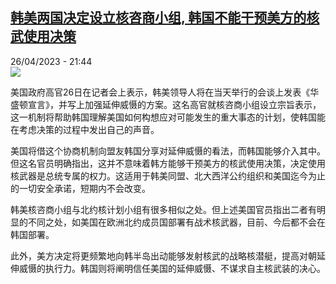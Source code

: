 <!--1682540102000-->
[韩美两国决定设立核咨商小组, 韩国不能干预美方的核武使用决策](https://www.rfi.fr/cn/%E5%9B%BD%E9%99%85/20230426-%E9%9F%A9%E7%BE%8E%E4%B8%A4%E5%9B%BD%E5%86%B3%E5%AE%9A%E8%AE%BE%E7%AB%8B%E6%A0%B8%E5%92%A8%E5%95%86%E5%B0%8F%E7%BB%84-%E9%9F%A9%E5%9B%BD%E4%B8%8D%E8%83%BD%E5%B9%B2%E9%A2%84%E7%BE%8E%E6%96%B9%E7%9A%84%E6%A0%B8%E6%AD%A6%E4%BD%BF%E7%94%A8%E5%86%B3%E7%AD%96)
------

<div>26/04/2023 - 21:44</div><img src="https://s.rfi.fr/media/display/d739bd66-e3a7-11ed-9c44-005056a90284/w:1280/p:16x9/2023-04-25T201808Z_587701876_RC2WL0A0NXA4_RTRMADP_3_USA-SOUTHKOREA-NASA.JPG"><p><strong></strong></p><div><p>美国政府高官26日在记者会上表示，韩美领导人将在当天举行的会谈上发表《华盛顿宣言》，并写上加强延伸威慑的方案。这名高官就核咨商小组设立宗旨表示，这一机制将帮助韩国理解美国如何构想应对可能发生的重大事态的计划，使韩国能在考虑决策的过程中发出自己的声音。</p><p>美国将借这个协商机制向盟友韩国分享对延伸威慑的看法，而韩国能够介入其中。但这名官员明确指出，这并不意味着韩方能够干预美方的核武使用决策，决定使用核武器是总统专属的权力。这适用于韩美同盟、北大西洋公约组织和美国迄今为止的一切安全承诺，短期内不会改变。</p><p>韩美核咨商小组与北约核计划小组有很多相似之处。但上述美国官员指出二者有明显的不同之处，如美国在欧洲北约成员国部署有战术核武器，目前、今后都不会在韩国部署。</p><p>此外，美方决定将更频繁地向韩半岛出动能够发射核武的战略核潜艇，提高对朝延伸威慑的执行力。韩国则将阐明信任美国的延伸威慑、不谋求自主核武装的决心。</p><div data-selfpromo-newsletter></div><div data-selfpromo-app></div></div>
